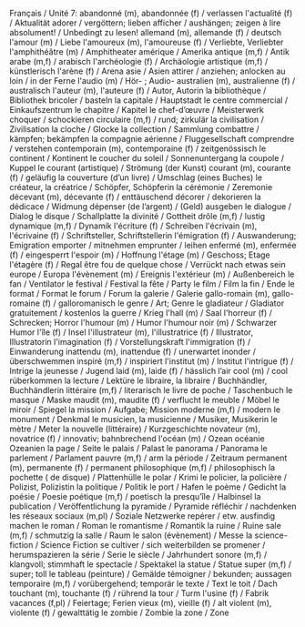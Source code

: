 <!-- Vokabeln von https://moodle.zems.tu-berlin.de/pluginfile.php/275068/mod_resource/content/1/Defi_2_Glossar_FR_DE.pdf für Unité 7-->
Français / Unité 7:
abandonné (m), abandonnée (f) / verlassen
l'actualité (f) / Aktualität
adorer / vergöttern; lieben
afficher / aushängen; zeigen
à lire absolument! / Unbedingt zu lesen!
allemand (m), allemande (f) / deutsch
l'amour (m) / Liebe
l'amoureux (m), l'amoureuse (f) / Verliebte, Verliebter
l'amphithéâtre (m) / Amphitheater
amérique / Amerika
antique (m,f) / Antik
arabe (m,f) / arabisch
l'archéologie (f) / Archäologie
artistique (m,f) / künstlerisch
l'arène (f) / Arena
asie / Asien
attirer / anziehen; anlocken
au loin / in der Ferne
l'audio (m) / Hör- ; Audio-
australien (m), australienne (f) / australisch
l'auteur (m), l'auteure (f) / Autor, Autorin
la bibliothèque / Bibliothek
bricoler / basteln
la capitale / Hauptstadt
le centre commercial / Einkaufszentrum
le chapitre / Kapitel
le chef-d’œuvre / Meisterwerk
choquer / schockieren
circulaire (m,f) / rund; zirkulär
la civilisation / Zivilisation
la cloche / Glocke
la collection / Sammlung
combattre / kämpfen; bekämpfen
la compagnie aérienne / Fluggesellschaft
comprendre / verstehen
contemporain (m), contemporaine (f) / zeitgenössisch
le continent / Kontinent
le coucher du soleil / Sonnenuntergang
la  coupole / Kuppel
le courant (artistique) / Strömung (der Kunst)
courant (m), courante (f) / geläufig
la couverture (d’un livre) / Umschlag (eines Buches)
le créateur, la créatrice / Schöpfer, Schöpferin
la cérémonie / Zeremonie
décevant (m), décevante (f) / enttäuschend
décorer / dekorieren
la dédicace / Widmung
dépenser (de l’argent) / (Geld) ausgeben
le dialogue / Dialog
le disque / Schallplatte
la divinité / Gottheit
drôle (m,f) / lustig
dynamique (m,f) / Dynamik
l'écriture (f) / Schreiben
l'écrivain (m), l'écrivaine (f) / Schriftsteller, Schriftstellerin
l'émigration (f) / Auswanderung; Emigration
emporter / mitnehmen
emprunter / leihen
enfermé (m), enfermée (f) / eingesperrt
l'espoir (m) / Hoffnung
l'étage (m) / Geschoss; Etage
l'étagère (f) / Regal
être fou de quelque chose / Verrückt nach etwas sein
europe / Europa
l'évènement (m) / Ereignis
l'extérieur (m) / Außenbereich
le fan / Ventilator
le festival / Festival
la fête / Party
le film / Film
la fin / Ende
le format / Format
le forum / Forum
la galerie / Galerie
gallo-romain (m), gallo-romaine (f) / galloromanisch
le genre / Art; Genre
le gladiateur / Gladiator
gratuitement / kostenlos
la guerre / Krieg
l'hall (m) / Saal
l'horreur (f) / Schrecken; Horror
l'humour (m) / Humor
l'humour noir (m) / Schwarzer Humor
l'île (f) / Insel
l'illustrateur (m), l'illustratrice (f) / Illustrator, Illustratorin
l'imagination (f) / Vorstellungskraft
l'immigration (f) / Einwanderung
inattendu (m), inattendue (f) / unerwartet
inonder / überschwemmen
inspiré (m,f) / inspiriert
l'institut (m) / Institut
l'intrigue (f) / Intrige
la jeunesse / Jugend
laid (m), laide (f) / hässlich
l’air cool (m) / cool rüberkommen
la lecture / Lektüre
le libraire, la libraire / Buchhändler, Buchhändlerin
littéraire (m,f) / literarisch
le livre de poche / Taschenbuch
le masque / Maske
maudit (m), maudite (f) / verflucht
le meuble / Möbel
le miroir / Spiegel
la mission / Aufgabe; Mission
moderne (m,f) / modern
le monument / Denkmal
le musicien, la musicienne / Musiker, Musikerin
le mètre / Meter
la nouvelle (littéraire) / Kurzgeschichte
novateur (m), novatrice (f) / innovativ; bahnbrechend
l'océan (m) / Ozean
océanie Ozeanien
la page / Seite
le palais / Palast
le panorama / Panorama
le parlement / Parlament
pauvre (m,f) / arm
la période / Zeitraum
permanent (m), permanente (f) / permanent
philosophique (m,f) / philosophisch
la pochette ( de disque) / Plattenhülle
le polar / Krimi
le policier, la policière / Polizist, Polizistin
la politique / Politik
le port / Hafen
le poème / Gedicht
la poésie / Poesie
poétique (m,f) / poetisch
la presqu’île / Halbinsel
la publication / Veröffentlichung
la pyramide / Pyramide
réfléchir / nachdenken
les réseaux sociaux (m,pl) / Soziale Netzwerke
repérer / etw. ausfindig machen
le roman / Roman
le romantisme / Romantik
la ruine / Ruine
sale (m,f) / schmutzig
la salle / Raum
le salon (évènement) / Messe
la science-fiction / Science Fiction
se cultiver / sich weiterbilden
se promener / herumspazieren
la série / Serie
le siècle / Jahrhundert
sonore (m,f) / klangvoll; stimmhaft
le spectacle / Spektakel
la statue / Statue
super (m,f) / super; toll
le tableau (peinture) / Gemälde
témoigner / bekunden; aussagen
temporaire (m,f) / vorübergehend; temporär
le texte / Text
le toit / Dach
touchant (m), touchante (f) / rührend
la tour / Turm
l'usine (f) / Fabrik
vacances (f,pl) / Feiertage; Ferien
vieux (m), vieille (f) / alt
violent (m), violente (f) / gewalttätig
le zombie / Zombie
la zone / Zone
